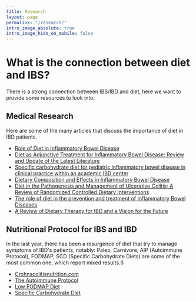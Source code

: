 ```yaml
---
title: Research
layout: page
permalink: "/research/"
intro_image_absolute: true
intro_image_hide_on_mobile: false
---
```


# What is the connection between diet and IBS?

There is a strong connection between IBS/IBD and diet, here we want to provide some resources to look into.

## Medical Research

Here are some of the many articles that discuss the importance of diet in IBD patients.

- [Role of Diet in Inflammatory Bowel Disease](https://pubmed.ncbi.nlm.nih.gov/27355913/)
- [Diet as Adjunctive Treatment for Inflammatory Bowel Disease: Review and Update of the Latest Literature](https://pubmed.ncbi.nlm.nih.gov/30968340/)
- [Specific carbohydrate diet for pediatric inflammatory bowel disease in clinical practice within an academic IBD center](https://pubmed.ncbi.nlm.nih.gov/26655069/)
- [Dietary Composition and Effects in Inflammatory Bowel Disease](https://www.ncbi.nlm.nih.gov/pmc/articles/PMC6628370/)
- [Diet in the Pathogenesis and Management of Ulcerative Colitis; A Review of Randomized Controlled Dietary Interventions](https://www.ncbi.nlm.nih.gov/pmc/articles/PMC6683258/)
- [The role of diet in the prevention and treatment of Inflammatory Bowel Diseases](https://www.ncbi.nlm.nih.gov/pmc/articles/PMC6502201/)
- [A Review of Dietary Therapy for IBD and a Vision for the Future](https://www.ncbi.nlm.nih.gov/pmc/articles/PMC6566428/)

## Nutritional Protocol for IBS and IBD

In the last year, there has been a resurgence of diet that try to manage symptoms of IBD's patients, notably: Paleo, Carnivore, AIP (Autoimmune Protocol), FODMAP, SCD (Specific Carbohydrate Diets) are some of the most common one, which report mixed results.ß

- [Crohnscolitisnutrition.com](https://www.crohnscolitisnutrition.com/)
- [The Autoimmune Protocol](https://www.thepaleomom.com/start-here/the-autoimmune-protocol/)
- [Low FODMAP Diet](https://www.hopkinsmedicine.org/health/wellness-and-prevention/fodmap-diet-what-you-need-to-know)
- [Specific Carbohydrate Diet](https://www.webmd.com/ibd-crohns-disease/crohns-disease/specific-carbohydrate-diet-overview)
 

